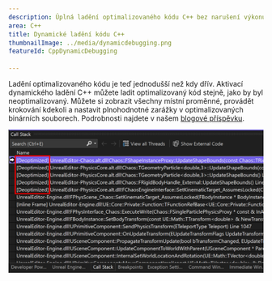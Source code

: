 ```yaml
---
description: Úplná ladění optimalizovaného kódu C++ bez narušení výkonu.
area: C++
title: Dynamické ladění kódu C++
thumbnailImage: ../media/dynamicdebugging.png
featureId: CppDynamicDebugging

---
```



Ladění optimalizovaného kódu je teď jednodušší než kdy dřív. Aktivací dynamického ladění C++ můžete ladit optimalizovaný kód stejně, jako by byl neoptimalizovaný. Můžete si zobrazit všechny místní proměnné, provádět krokování kdekoli a nastavit plnohodnotné zarážky v optimalizovaných binárních souborech. Podrobnosti najdete v našem [blogové příspěvku](https://aka.ms/dynamicdebugging).

![Dynamické ladění kódu C++](../media/dynamicdebugging.png)
